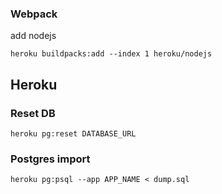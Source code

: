 
### Webpack

add nodejs

    heroku buildpacks:add --index 1 heroku/nodejs

## Heroku
 
### Reset DB

    heroku pg:reset DATABASE_URL

### Postgres import

    heroku pg:psql --app APP_NAME < dump.sql

